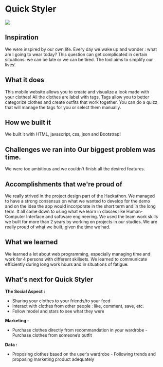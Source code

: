 

# Quick Styler

![](https://i.imgur.com/FdmOupX.png)

## Inspiration 





We were inspired by our own life. Every day we wake up and wonder : what am I going to wear today? This question can get complicated in certain situations: we can be late or we can be tired. The tool aims to simplify our lives! 



## What it does 

This mobile website allows you to create and visualize a look made with your clothes! All the clothes are label with tags. Tags allow you to better categorize clothes and create outfits that work together. You can do a quizz that will manage the tags for you or select them manually.  

## How we built it

We built it with HTML, javascript, css, json and Bootstrap!  

## Challenges we ran into Our biggest problem was time.

 We were too ambitious and we couldn't finish all the desired features. 

## Accomplishments that we're proud of 

We really strived in the project design part of the Hackathon. We managed to have a strong consensus on what we wanted to develop for the demo and on the idea the app would incorporate in the short term and in the long term. It all came down to using what we learn in classes like Human-Computer Interface and software engineering. We used the team work skills we built for more than 2 years by working on projects in our studies. We are really proud of what we built, given the time we had. 

## What we learned 

We learned a lot about web programming, especially managing time and work for 4 persons with different skillsets. We learned to communicate efficiently during long work hours and in situations of fatigue. 

## What's next for Quick Styler 

**The Social Aspect :**  

* Sharing your clothes to your friends/to your feed
* Interact with clothes from other people : like, comment, save, etc.
* Follow model and stars to see what they were

**Marketing :** 

* Purchase clothes directly from recommandation in your wardrobe - Purchase clothes from someone’s outfit 

**Data :** 

* Proposing clothes based on the user’s wardrobe - Following trends and proposing marketing product adequately
